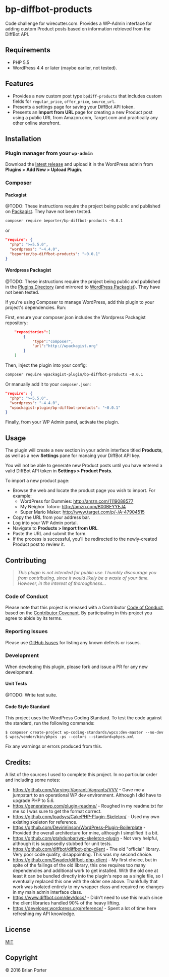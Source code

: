 # bp-diffbot-products

Code challenge for wirecutter.com. Provides a WP-Admin interface for adding custom Product posts based on information retrieved from the DiffBot API.


## Requirements

* PHP 5.5
* WordPress 4.4 or later (maybe earlier, not tested).

## Features

* Provides a new custom post type `bpdiff-products` that includes custom fields for `regular_price`, `offer_price`, `source_url`.
* Presents a settings page for saving your DiffBot API token.
* Presents an **Import from URL** page for creating a new Product post using a public URL from Amazon.com, Target.com and practically any other online storefront.


## Installation

### Plugin manager from your `wp-admin`

Download the [latest release](https://github.com/dbeporter/wirecutter-code-challenge/releases) and upload it in the WordPress admin from **Plugins > Add New > Upload Plugin**.

### Composer

#### Packagist

@TODO: These instructions require the project being public and published on [Packagist](https://packagist.org). They have not been tested.

```sh
composer require beporter/bp-diffbot-products ~0.0.1
```

or

```json
"require": {
  "php": ">=5.5.0",
  "wordpress": "~4.4.0",
  "beporter/bp-diffbot-products": "~0.0.1"
}
```

#### Wordpress Packagist

@TODO: These instructions require the project being public and published in the [Plugins Directory](https://wordpress.org/plugins/) (and mirrored to [WordPress Packagist](http://wpackagist.org/)). They have not been tested.

If you're using Composer to manage WordPress, add this plugin to your project's dependencies. Run:

First, ensure your composer.json includes the Wordpress Packagist repository:

```json
    "repositories":[
        {
            "type":"composer",
            "url":"http://wpackagist.org"
        }
    ]
```

Then, inject the plugin into your config:

```sh
composer require wpackagist-plugin/bp-diffbot-products ~0.0.1
```

Or manually add it to your `composer.json`:

```json
"require": {
  "php": ">=5.5.0",
  "wordpress": "~4.4.0",
  "wpackagist-plugin/bp-diffbot-products": "~0.0.1"
}
```

Finally, from your WP Admin panel, activate the plugin.


## Usage

The plugin will create a new section in your admin interface titled **Products**, as well as a new **Settings** pane for manaing your DiffBot API key.

You will not be able to generate new Product posts until you have entered a valid DiffBot API token in **Settings > Product Posts**.

To import a new product page:

* Browse the web and locate the product page you wish to import. For example:
	* WordPress for Dummies: http://amzn.com/1119088577
	* My Neighor Totoro: http://amzn.com/B00BEYYEJ4
	* Super Mario Maker: http://www.target.com/p/-/A-47904515
* Copy the URL from your address bar.
* Log into your WP Admin portal.
* Navigate to **Products > Import from URL**.
* Paste the URL and submit the form.
* If the process is successful, you'll be redirected to the newly-created Product post to review it.


## Contributing

> _This plugin is not intended for public use. I humbly discourage you from contributing, since it would likely be a waste of your time. However, in the interest of thoroughness..._

### Code of Conduct

Please note that this project is released with a Contributor [Code of Conduct](CODE_OF_CONDUCT.md), based on the [Contributor Covenant](http://contributor-covenant.org/). By participating in this project you agree to abide by its terms.

### Reporting Issues

Please use [GitHub Isuses](https://github.com/dbeporter/wirecutter-code-challenge/issues) for listing any known defects or issues.

### Development

When developing this plugin, please fork and issue a PR for any new development.

#### Unit Tests

@TODO: Write test suite.

#### Code Style Standard

This project uses the WordPress Coding Standard. To test the code against the standard, run the following commands:

```shell
$ composer create-project wp-coding-standards/wpcs:dev-master --no-dev
$ wpcs/vendor/bin/phpcs -ps --colors --standard=phpcs.xml
```

Fix any warnings or errors produced from this.


## Credits:

A list of the sources I used to complete this project. In no particular order and including some notes:

* https://github.com/Varying-Vagrant-Vagrants/VVV - Gave me a jumpstart to an operational WP dev environment. Although I did have to upgrade PHP to 5.6.
* https://generatewp.com/plugin-readme/ - Roughed in my readme.txt for me so I was sure to get the format correct.
* https://github.com/loadsys/CakePHP-Plugin-Skeleton/ - Used my own existing skeleton for reference.
* https://github.com/DevinVinson/WordPress-Plugin-Boilerplate - Provided the overall architecture for mine, although I simplified it a bit.
* https://github.com/ptahdunbar/wp-skeleton-plugin - Not very helpful, although it is supposedly stubbed for unit tests.
* https://github.com/diffbot/diffbot-php-client - The old "official" library. Very poor code quality, disappointing. This was my second choice.
* https://github.com/Swader/diffbot-php-client - My first choice, but in spite of the failings of the old library, this one requires too many dependencies and additional work to get installed. With the old one at least it can be bundled directly into the plugin's repo as a single file, so I eventually replaced this one with the older one above. Thankfully that work was isolated entirely to my wrapper class and required no changes in my main admin interface class.
* https://www.diffbot.com/dev/docs/ - Didn't need to use this much since the client libraries handled 90% of the heavy lifting.
* https://developer.wordpress.org/reference/ - Spent a lot of time here refreshing my API knowledge.


## License

[MIT](LICENSE.md)


## Copyright

&copy; 2016 Brian Porter
